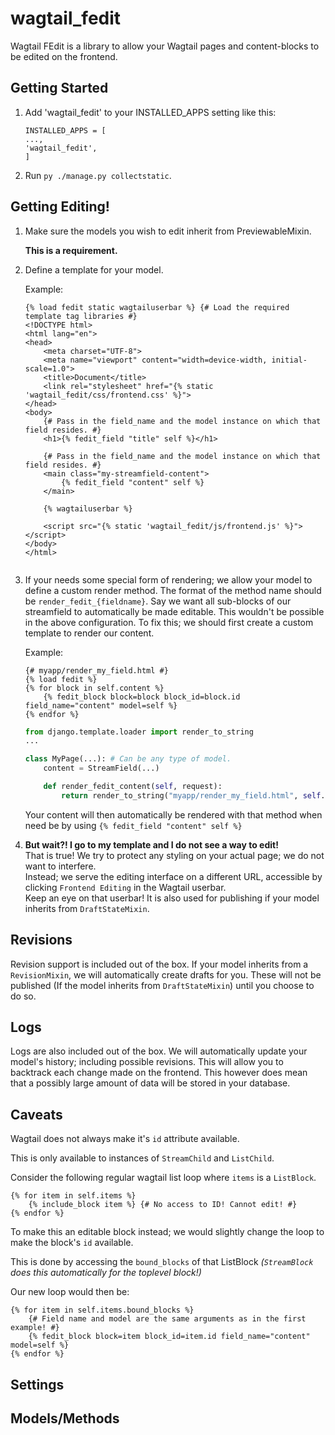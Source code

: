 wagtail_fedit
=============

Wagtail FEdit is a library to allow your Wagtail pages and content-blocks to be edited on the frontend.

Getting Started
---------------

1. Add 'wagtail_fedit' to your INSTALLED_APPS setting like this:

   ```
   INSTALLED_APPS = [
   ...,
   'wagtail_fedit',
   ]
   ```
2. Run `py ./manage.py collectstatic`.

## Getting Editing!

1. Make sure the models you wish to edit inherit from PreviewableMixin.

   **This is a requirement.**
2. Define a template for your model.

   Example:

   ```django-html
   {% load fedit static wagtailuserbar %} {# Load the required template tag libraries #}
   <!DOCTYPE html>
   <html lang="en">
   <head>
       <meta charset="UTF-8">
       <meta name="viewport" content="width=device-width, initial-scale=1.0">
       <title>Document</title>
       <link rel="stylesheet" href="{% static 'wagtail_fedit/css/frontend.css' %}">
   </head>
   <body>
       {# Pass in the field_name and the model instance on which that field resides. #}
       <h1>{% fedit_field "title" self %}</h1>

       {# Pass in the field_name and the model instance on which that field resides. #}
       <main class="my-streamfield-content">
           {% fedit_field "content" self %}
       </main>

       {% wagtailuserbar %}

       <script src="{% static 'wagtail_fedit/js/frontend.js' %}"></script>
   </body>
   </html>


   ```
3. If your needs some special form of rendering; we allow your model to define a custom render method.
   The format of the method name should be `render_fedit_{fieldname}`.
   Say we want all sub-blocks of our streamfield to automatically be made editable. This wouldn't be possible in the above configuration.
   To fix this; we should first create a custom template to render our content.

   Example:

   ```django-html
   {# myapp/render_my_field.html #}
   {% load fedit %}
   {% for block in self.content %}
       {% fedit_block block=block block_id=block.id field_name="content" model=self %}
   {% endfor %}

   ```

   ```python
   from django.template.loader import render_to_string
   ...

   class MyPage(...): # Can be any type of model.
       content = StreamField(...)

       def render_fedit_content(self, request):
           return render_to_string("myapp/render_my_field.html", self.get_context(request))
   ```

   Your content will then automatically be rendered with that method when need be by using `{% fedit_field "content" self %} `

4. **But wait?! I go to my template and I do not see a way to edit!**  
   That is true! We try to protect any styling on your actual page; we do not want to interfere.  
   Instead; we serve the editing interface on a different URL, accessible by clicking `Frontend Editing` in the Wagtail userbar.  
   Keep an eye on that userbar! It is also used for publishing if your model inherits from `DraftStateMixin`.
   
## Revisions

Revision support is included out of the box.
If your model inherits from a `RevisionMixin`, we will automatically create drafts for you.
These will not be published (If the model inherits from `DraftStateMixin`) until you choose to do so.

## Logs

Logs are also included out of the box.
We will automatically update your model's history; including possible revisions.
This will allow you to backtrack each change made on the frontend.
This however does mean that a possibly large amount of data will be stored in your database.

## Caveats

Wagtail does not always make it's `id` attribute available.

This is only available to instances of `StreamChild` and `ListChild`.

Consider the following regular wagtail list loop where `items` is a `ListBlock`.

```django-html
{% for item in self.items %}
    {% include_block item %} {# No access to ID! Cannot edit! #}
{% endfor %}
```

To make this an editable block instead; we would slightly change the loop to make the block's `id` available.

This is done by accessing the `bound_blocks` of that ListBlock *(`StreamBlock` does this automatically for the toplevel block!)*

Our new loop would then be:

```django-html
{% for item in self.items.bound_blocks %}
    {# Field name and model are the same arguments as in the first example! #}
    {% fedit_block block=item block_id=item.id field_name="content" model=self %}
{% endfor %}
```

## Settings

## Models/Methods
